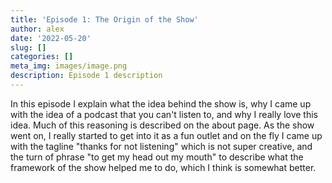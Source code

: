 ```yaml
---
title: 'Episode 1: The Origin of the Show'
author: alex
date: '2022-05-20'
slug: []
categories: []
meta_img: images/image.png
description: Episode 1 description
---
```


In this episode I explain what the idea behind the show is, why I came up with the idea of a podcast that you can't listen to, and why I really love this idea. Much of this reasoning is described on the about page. As the show went on, I really started to get into it as a fun outlet and on the fly I came up with the tagline "thanks for not listening" which is not super creative, and the turn of phrase "to get my head out my mouth" to describe what the framework of the show helped me to do, which I think is somewhat better.